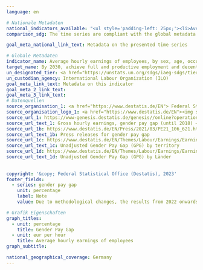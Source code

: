 ```yaml
---
language: en    

# Nationale Metadaten    
national_indicators_available: "<ul style='padding-left: 25px;'><li>Average hourly earnings of employees</li> <li> Gender Pay Gap</li></ul>"    
comparison_sdg: The time series are compliant with the global metadata.    

goal_meta_national_link_text: Metadata on the presented time series    

# Globale Metadaten    
indicator_name: Average hourly earnings of employees, by sex, age, occupation and persons with disabilities    
target_name: By 2030, achieve full and productive employment and decent work for all women and men, including for young people and persons with disabilities, and equal pay for work of equal value    
un_designated_tier: <a href="https://unstats.un.org/sdgs/iaeg-sdgs/tier-classification/" title="Click here for more information on the UN tier classification."  target="_blank">Tier II</a>    
un_custodian_agency: International Labour Organization (ILO)    
goal_meta_link_text: Metadata on this indicator    
goal_meta_2_link_text:     
goal_meta_3_link_text:         
# Datenquellen
source_organisation_1: <a href="https://www.destatis.de/EN"> Federal Statistical Office (Destatis) </a>
source_organisation_logo_1: <a href="https://www.destatis.de/EN"><img src="https://g205sdgs.github.io/sdg-indicators/public/OrgImgEn/destatis.png" alt="Logo destatis" style="height:60px; width:148px"/></a>
source_url_1: https://www-genesis.destatis.de/genesis//online?operation=table&code=62111-0004&bypass=true&language=en
source_url_text_1: Gross hourly earnings, gender pay gap (until 2018) – GENESIS online 62111-0004
source_url_1b: https://www.destatis.de/EN/Press/2021/03/PE21_106_621.html
source_url_text_1b: Press releases for gender pay gap
source_url_1c: https://www.destatis.de/EN/Themes/Labour/Earnings/Earnings-Earnings-Differences/Tables/ugpg-01-by-territory-gpg.html
source_url_text_1c: Unadjusted Gender Pay Gap (GPG) by territory
source_url_1d: https://www.destatis.de/EN/Themes/Labour/Earnings/Earnings-Earnings-Differences/Tables/ugpg-02-by-laender-at2014.html
source_url_text_1d: Unadjusted Gender Pay Gap (GPG) by Länder
    
    
copyright: '&copy; Federal Statistical Office (Destatis), 2023'    
footer_fields:
  - series: gender pay gap
    unit: percentage
    label: Note
    value: Due to methodological changes, the results from 2022 onwards are only comparable with previous years to a limited extend.    

# Grafik Eigenschaften    
graph_titles:
  - unit: percentage
    title: Gender Pay Gap
  - unit: eur per hour
    title: Average hourly earnings of employees
graph_subtitle:     

national_geographical_coverage: Germany    
---
```


<span></span>
